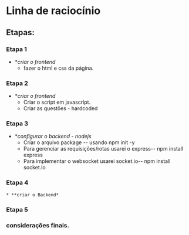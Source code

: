 # Linha de raciocínio
## Etapas:

### Etapa 1 
* **criar o frontend*
    * fazer o html e css da página.


### Etapa 2  
* **criar o frontend*
    * Criar o script em javascript.
    * Criar as questões - hardcoded 

### Etapa 3 
* **configurar o backend - nodejs*
    * Criar o arquivo package -- usando npm init -y
    * Para gerenciar as requisições/rotas usarei o express-- npm install express
    * Para implementar o websocket usarei socket.io-- npm install socket.io

### Etapa 4 
    * **criar o Backend*

### Etapa 5 


### considerações finais.

